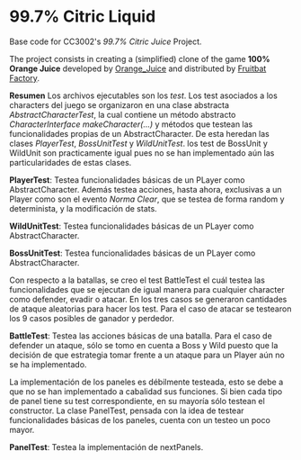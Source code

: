 <!-- 1.0.3-b1 -->
# 99.7% Citric Liquid

Base code for CC3002's *99.7% Citric Juice* Project.

The project consists in creating a (simplified) clone of the game **100% Orange Juice**
developed by [Orange_Juice](http://daidai.moo.jp) and distributed by 
[Fruitbat Factory](https://fruitbatfactory.com).

**Resumen**
Los archivos ejecutables son los *test*. Los test asociados a los characters del juego se organizaron 
en una clase abstracta *AbstractCharacterTest*, la cual contiene un método abstracto 
*CharacterInterface makeCharacter(...)* y métodos que testean las funcionalidades propias de un 
AbstractCharacter. De esta heredan las clases *PlayerTest*, *BossUnitTest* y *WildUnitTest*. los test
de BossUnit y WildUnit son practicamente igual pues no se han implementado aún las particularidades
de estas clases. 

**PlayerTest**: Testea funcionalidades básicas de un PLayer como AbstractCharacter. Además
testea acciones, hasta ahora, exclusivas a un Player como son el evento *Norma Clear*, que se testea
de forma random y determinista, y la modificación de stats. 

**WildUnitTest**: Testea funcionalidades básicas de un PLayer como AbstractCharacter. 

**BossUnitTest**: Testea funcionalidades básicas de un PLayer como AbstractCharacter.

Con respecto a la batallas, se creo el test BattleTest el cuál testea las funcionalidades que se 
ejecutan de igual manera para cualquier character como defender, evadir o atacar. En los tres casos
se generaron cantidades de ataque aleatorias para hacer los test. Para el caso de atacar se testearon
los 9 casos posibles de ganador y perdedor.

**BattleTest**: Testea las acciones básicas de una batalla. Para el caso de defender un ataque, sólo
se tomo en cuenta a Boss y Wild puesto que la decisión de que estrategia tomar frente a un ataque para
un Player aún no se ha implementado.

La implementación de los paneles es débilmente testeada, esto se debe a que no se han implementado a
cabalidad sus funciones. Si bien cada tipo de panel tiene su test correspondiente, en su mayoría sólo 
testean el constructor. La clase PanelTest, pensada con la idea de testear funcionalidades básicas de 
los paneles, cuenta con un testeo un poco mayor.

**PanelTest**: Testea la implementación de nextPanels.